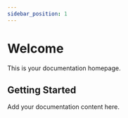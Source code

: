```yaml
---
sidebar_position: 1
---
```


# Welcome

This is your documentation homepage.

## Getting Started

Add your documentation content here.
